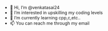 - 👋 Hi, I’m @venkatasai24
- 👀 I’m interested in upskilling my coding levels
- 🌱 I’m currently learning cpp,c,etc..
- 📫 You can reach me through my email

<!---
venkatasai24/venkatasai24 is a ✨ special ✨ repository because its `README.md` (this file) appears on your GitHub profile.
You can click the Preview link to take a look at your changes.
--->

